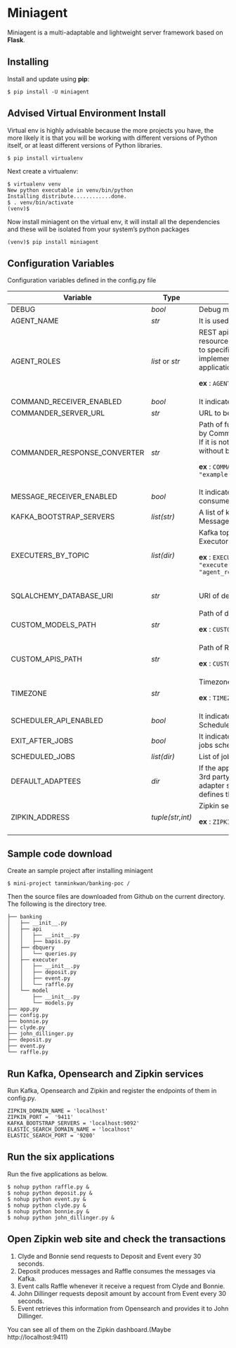 # Miniagent

Miniagent is a multi-adaptable and lightweight server framework based on **Flask**.

## Installing

Install and update using **pip**:
```
$ pip install -U miniagent
```

## Advised Virtual Environment Install

Virtual env is highly advisable because the more projects you have, the more likely it is that you will be working with different versions of Python itself, or at least different versions of Python libraries.

```
$ pip install virtualenv
```
Next create a virtualenv:
```
$ virtualenv venv
New python executable in venv/bin/python
Installing distribute............done.
$ . venv/bin/activate
(venv)$
```
Now install miniagent on the virtual env, it will install all the dependencies and these will be isolated from your system’s python packages

```
(venv)$ pip install miniagent
```
## Configuration Variables

Configuration variables defined in the config.py file

|Variable|Type|Description|Default|
|--|--|--|--|
|DEBUG|_bool_|Debug mode y/n|True
|AGENT_NAME|_str_|It is used to identify a specific service.|main .py file name|
|AGENT_ROLES|_list_ or _str_|REST api, message receiver, and scheduler job resources defined in miniagent can grant authority only to specific roles. This variable is useful when implementing services of multiple roles with one application. <p> **ex** : `AGENT_ROLES = "customer,tester"`|
|COMMAND_RECEIVER_ENABLED|_bool_|It indicates whether to use Command Receiver or not.|False|
|COMMANDER_SERVER_URL|_str_|URL to be polled by Command Receiver|
|COMMANDER_RESPONSE_CONVERTER|_str_| Path of function that processes the response received by Command Receiver so that Executor can process it.  If it is not defined, the response is sent to Executor without being processed. <p> **ex** : `COMMANDER_RESPONSE_CONVERTER = "example.etc.command_converter"`|
|MESSAGE_RECEIVER_ENABLED|_bool_|It indicates whether to use Message Receiver(Kafka consumer) or not.|False|
|KAFKA_BOOTSTRAP_SERVERS|_list(str)_|A list of kafka bootstrap servers to be called by Message Receiver|
|EXECUTERS_BY_TOPIC|_list(dir)_|Kafka topics to be polled by Message Receiver and Executors to handle processing for each topic. <p> **ex** : `EXECUTERS_BY_TOPIC =[{"topic":"TEST_TOPIC",    "executer":"example.executer.say_hello.PrintParam", "agent_roles":["tester","admin"]}]`|
|SQLALCHEMY_DATABASE_URI|_str_|URI of dedicated database of the service|`"sqlite:///" + os.path.join(base_dir, "app.db")`|
|CUSTOM_MODELS_PATH|_str_|Path of data models added by the application <p> **ex** : `CUSTOM_MODELS_PATH = "example.model"`
|CUSTOM_APIS_PATH|_str_|Path of REST APIs added by the application <p> **ex** : `CUSTOM_APIS_PATH = "example.api"`
|TIMEZONE|_str_|Timezone to be used in miniagent <p> **ex** : `TIMEZONE = "Asia/Seoul"`|
|SCHEDULER_API_ENABLED|_bool_|It indicates whether to open REST APIs of Job Scheduler or not.|False|
|EXIT_AFTER_JOBS|_bool_|It indicates whether to terminate the service when all jobs scheduled in Job Scheduler are finished.|False|
|SCHEDULED_JOBS|_list(dir)_|List of jobs to be scheduled in Job Scheduler|
|DEFAULT_ADAPTEES|_dir_|If the application uses a 3rd party solution, register the 3rd party solution library as an adaptee and develop an adapter so that the executor can use it. That variable defines the mapping of adapters and adaptees.|
|ZIPKIN_ADDRESS|_tuple(str,int)_|Zipkin server address. <p> **ex** : `ZIPKIN_ADDRESS = ("localhost",9411)`|

## Sample code download

Create an sample project after installing miniagent

`$ mini-project tanminkwan/banking-poc /`

Then the source files are downloaded from Github on the current directory. The following is the directory tree.
```
├── banking  
│   ├── __init__.py  
│   ├── api  
│   │   ├── __init__.py  
│   │   ├── bapis.py  
│   ├── dbquery  
│   │   └── queries.py  
│   ├── executer  
│   │   ├── __init__.py  
│   │   ├── deposit.py  
│   │   ├── event.py  
│   │   └── raffle.py  
│   └── model  
│       ├── __init__.py  
│       └── models.py  
├── app.py  
├── config.py  
├── bonnie.py  
├── clyde.py  
├── john_dillinger.py  
├── deposit.py  
├── event.py  
└── raffle.py
```
## Run Kafka, Opensearch and Zipkin services

Run Kafka, Opensearch and Zipkin and register the endpoints of them in config.py.
```
ZIPKIN_DOMAIN_NAME = 'localhost'
ZIPKIN_PORT =  '9411'
KAFKA_BOOTSTRAP_SERVERS = 'localhost:9092'
ELASTIC_SEARCH_DOMAIN_NAME = 'localhost'
ELASTIC_SEARCH_PORT = '9200'
```
## Run the six applications

Run the five applications as below.
```
$ nohup python raffle.py &
$ nohup python deposit.py &
$ nohup python event.py &
$ nohup python clyde.py &
$ nohup python bonnie.py &
$ nohup python john_dillinger.py &
```
## Open Zipkin web site and check the transactions

1. Clyde and Bonnie send requests to Deposit and Event every 30 seconds. 
2. Deposit produces messages and Raffle consumes the messages via Kafka. 
3. Event calls Raffle whenever it receive a request from Clyde and Bonnie. 
4. John Dillinger requests deposit amount by account from Event every 30 seconds. 
5. Event retrieves this information from Opensearch and provides it to John Dillinger. 

You can see all of them on the Zipkin dashboard.(Maybe http://localhost:9411)
